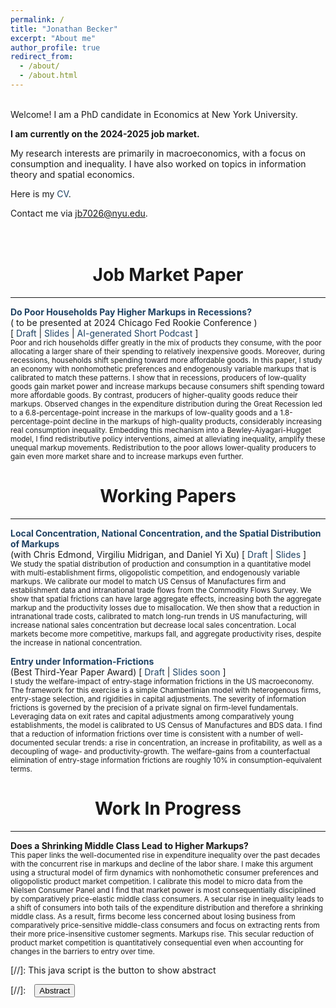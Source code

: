```yaml
---
permalink: /
title: "Jonathan Becker"
excerpt: "About me"
author_profile: true
redirect_from: 
  - /about/
  - /about.html
---
```

<br/>
Welcome! I am a PhD candidate in Economics at New York University.  

**I am currently on the 2024-2025 job market.**

My research interests are primarily in macroeconomics, with a focus on consumption and inequality. I have also worked on topics in information theory and spatial economics. 

Here is my <a href="https://jonbeckerecon.github.io/files/cv_becker_j.pdf" style="color: #1f4263; text-decoration: none;" onmouseover="style='color: #1f4263; text-decoration:underline;'" onmouseout="style='color: #1f4263; text-decoration:none;'">CV</a>.

Contact me via <a href="mailto:jb7026@nyu.edu" style="color: #1f4263; text-decoration: none;" onmouseover="style='color: #1f4263; text-decoration:underline;'" onmouseout="style='color: #1f4263; text-decoration:none;'">jb7026@nyu.edu</a>. <br><br/>
<br />

# <center> Job Market Paper </center>
- - -

<a href="https://jonbeckerecon.github.io/files/unequal_markups_becker.pdf" style="color: #1f4263; text-decoration: none;" onmouseover="style='color: #1f4263; text-decoration:underline;'" onmouseout="style='color: #1f4263; text-decoration:none;'">**Do Poor Households Pay Higher Markups in Recessions?**</a><br />
( to be presented at 2024 Chicago Fed Rookie Conference )<br /> [ <a href="https://jonbeckerecon.github.io/files/unequal_markups_becker.pdf" style="color: #1f4263; text-decoration: none;" onmouseover="style='color: #1f4263; text-decoration:underline;'" onmouseout="style='color: #1f4263; text-decoration:none;'">Draft</a> | <a href="https://jonbeckerecon.github.io/files/jmp_becker_slides.pdf" style="color: #1f4263; text-decoration: none;" onmouseover="style='color: #1f4263; text-decoration:underline;'" onmouseout="style='color: #1f4263; text-decoration:none;'">Slides</a> | <a href="https://jonbeckerecon.github.io/files/jmp_becker_podcast.wav" style="color: #1f4263; text-decoration: none;" onmouseover="style='color: #1f4263; text-decoration:underline;'" onmouseout="style='color: #1f4263; text-decoration:none;'">AI-generated Short Podcast</a> ]<br />
<small>Poor and rich households differ greatly in the mix of products they consume, with the poor allocating a larger share of their spending to relatively inexpensive goods. Moreover, during recessions, households shift spending toward more affordable goods. In this paper, I study an economy with nonhomothetic preferences and endogenously variable markups that is calibrated to match these patterns. I show that in recessions, producers of low-quality goods gain market power and increase markups because consumers shift spending toward more affordable goods. By contrast, producers of higher-quality goods reduce their markups. Observed changes in the expenditure distribution during the Great Recession led to a 6.8-percentage-point increase in the markups of low-quality goods and a 1.8-percentage-point decline in the markups of high-quality products, considerably increasing real consumption inequality. Embedding this mechanism into a Bewley-Aiyagari-Hugget model, I find redistributive policy interventions, aimed at alleviating inequality, amplify these unequal markup movements. Redistribution to the poor allows lower-quality producers to gain even more market share and to increase markups even further.</small><br>

# <center> Working Papers  </center>
- - -

<a href="https://jonbeckerecon.github.io/files/spatial_markups_bemx.pdf" style="color: #1f4263; text-decoration: none;" onmouseover="style='color: #1f4263; text-decoration:underline;'" onmouseout="style='color: #1f4263; text-decoration:none;'">**Local Concentration, National Concentration, and the Spatial Distribution of Markups**</a><br />
(with Chris Edmond, Virgiliu Midrigan, and Daniel Yi Xu) [ <a href="https://jonbeckerecon.github.io/files/spatial_markups_bemx.pdf" style="color: #1f4263; text-decoration: none;" onmouseover="style='color: #1f4263; text-decoration:underline;'" onmouseout="style='color: #1f4263; text-decoration:none;'">Draft</a> | <a href="https://jonbeckerecon.github.io/files/spatial_markups_slides.pdf" style="color: #1f4263; text-decoration: none;" onmouseover="style='color: #1f4263; text-decoration:underline;'" onmouseout="style='color: #1f4263; text-decoration:none;'">Slides</a> ]<br />
<small>We study the spatial distribution of production and consumption in a quantitative model with multi-establishment firms, oligopolistic competition, and endogenously variable markups. We calibrate our model to match US Census of Manufactures firm and establishment data and intranational trade flows from the Commodity Flows Survey. We show that spatial frictions can have large aggregate effects, increasing both the aggregate markup and the productivity losses due to misallocation. We then show that a reduction in intranational trade costs, calibrated to match long-run trends in US manufacturing, will increase national sales concentration but decrease local sales concentration. Local markets become more competitive, markups fall, and aggregate productivity rises, despite the increase in national concentration.</small><br>

<a href="https://jonbeckerecon.github.io/files/entry_information_becker.pdf" style="color: #1f4263; text-decoration: none;" onmouseover="style='color: #1f4263; text-decoration:underline;'" onmouseout="style='color: #1f4263; text-decoration:none;'">**Entry under Information-Frictions**</a><br />
(Best Third-Year Paper Award) [ <a href="https://jonbeckerecon.github.io/files/entry_information_becker.pdf" style="color: #1f4263; text-decoration: none;" onmouseover="style='color: #1f4263; text-decoration:underline;'" onmouseout="style='color: #1f4263; text-decoration:none;'">Draft</a> | <a href="https://jonbeckerecon.github.io/files" style="color: #1f4263; text-decoration: none;" onmouseover="style='color: #1f4263; text-decoration:underline;'" onmouseout="style='color: #1f4263; text-decoration:none;'">Slides soon</a> ]<br />
<small>I study the welfare-impact of entry-stage information frictions in the US macroeconomy. The framework for this exercise is a simple Chamberlinian model with heterogenous firms, entry-stage selection, and rigidities in capital adjustments. The severity of information frictions is governed by the precision of a private signal on firm-level fundamentals. Leveraging data on exit rates and capital adjustments among comparatively young establishments, the model is calibrated to US Census of Manufactures and BDS data. I find that a  reduction of information frictions over time is consistent with a number of well-documented secular trends: a rise in concentration, an increase in profitability, as well as a decoupling of wage- and productivity-growth. The welfare-gains from a counterfactual elimination of  entry-stage information frictions are roughly 10% in consumption-equivalent terms.</small><br>

# <center> Work In Progress  </center>
- - -


**Does a Shrinking Middle Class Lead to Higher Markups?** <br />
<small>This paper links the well-documented rise in expenditure inequality over the past decades with the concurrent rise in markups and decline of the labor share. I make this argument using a structural model of firm dynamics with nonhomothetic consumer preferences and oligopolistic product market competition. I calibrate this model to micro data from the Nielsen Consumer Panel and I find that market power is most consequentially disciplined by comparatively price-elastic middle class consumers. A secular rise in inequality leads to a shift of consumers into both tails of the expenditure distribution and therefore a shrinking middle class. As a result, firms become less concerned about losing business from comparatively price-sensitive middle-class consumers and focus on extracting rents from their more price-insensitive customer segments. Markups rise. This secular reduction of product market competition is quantitatively consequential even when accounting for changes in the barriers to entry over time.</small><br>






[//]: This java script is the button to show abstract
 <script>
  function visib(id) {
   var x = document.getElementById(id);
   if (x.style.display === "block") {
     x.style.display = "none";
   } else {
     x.style.display = "block";
   }
 }
 </script>

 [//]:&emsp;<button onclick="visib('polariz')" class="btn btn--inverse btn--small">Abstract</button>

